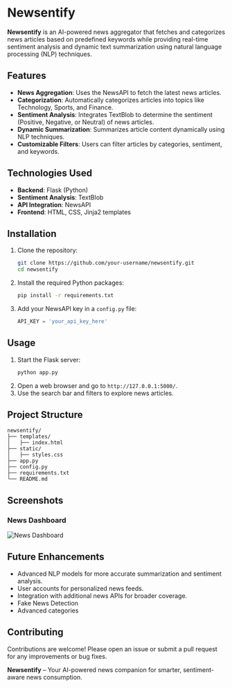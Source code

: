 # Newsentify

**Newsentify** is an AI-powered news aggregator that fetches and categorizes news articles based on predefined keywords while providing real-time sentiment analysis and dynamic text summarization using natural language processing (NLP) techniques.

## Features

- **News Aggregation**: Uses the NewsAPI to fetch the latest news articles.
- **Categorization**: Automatically categorizes articles into topics like Technology, Sports, and Finance.
- **Sentiment Analysis**: Integrates TextBlob to determine the sentiment (Positive, Negative, or Neutral) of news articles.
- **Dynamic Summarization**: Summarizes article content dynamically using NLP techniques.
- **Customizable Filters**: Users can filter articles by categories, sentiment, and keywords.

## Technologies Used

- **Backend**: Flask (Python)
- **Sentiment Analysis**: TextBlob
- **API Integration**: NewsAPI
- **Frontend**: HTML, CSS, Jinja2 templates

## Installation

1. Clone the repository:
    ```bash
    git clone https://github.com/your-username/newsentify.git
    cd newsentify
    ```
2. Install the required Python packages:
    ```bash
    pip install -r requirements.txt
    ```
3. Add your NewsAPI key in a `config.py` file:
    ```python
    API_KEY = 'your_api_key_here'
    ```

## Usage

1. Start the Flask server:
    ```bash
    python app.py
    ```
2. Open a web browser and go to `http://127.0.0.1:5000/`.
3. Use the search bar and filters to explore news articles.

## Project Structure

```
newsentify/
├── templates/
│   ├── index.html
├── static/
│   ├── styles.css
├── app.py
├── config.py
├── requirements.txt
└── README.md
```

## Screenshots


### News Dashboard
![News Dashboard]("Dashboard.jpeg")

## Future Enhancements

- Advanced NLP models for more accurate summarization and sentiment analysis.
- User accounts for personalized news feeds.
- Integration with additional news APIs for broader coverage.
- Fake News Detection
- Advanced categories

## Contributing

Contributions are welcome! Please open an issue or submit a pull request for any improvements or bug fixes.


**Newsentify** – Your AI-powered news companion for smarter, sentiment-aware news consumption.
